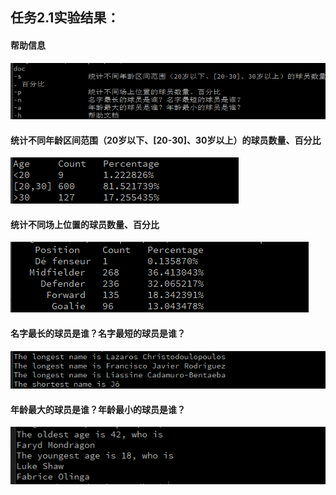 ## 任务2.1实验结果：

#### 帮助信息

![](img/task2-h.png)

#### 统计不同年龄区间范围（20岁以下、[20-30]、30岁以上）的球员数量、百分比

![](img/task2-s.png)

#### 统计不同场上位置的球员数量、百分比

![](img/task2-p.png)

#### 名字最长的球员是谁？名字最短的球员是谁？

![](img/task2-n.png)

#### 年龄最大的球员是谁？年龄最小的球员是谁？

![](img/task2-a.png)